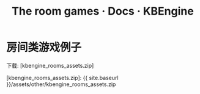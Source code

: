 ﻿---
layout: docs_cn
title: The room games · Docs · KBEngine
tab: docs
docsitem: documentation-gameexample3
---

房间类游戏例子
====================

下载: 
[kbengine_rooms_assets.zip]



[kbengine_rooms_assets.zip]: {{ site.baseurl }}/assets/other/kbengine_rooms_assets.zip